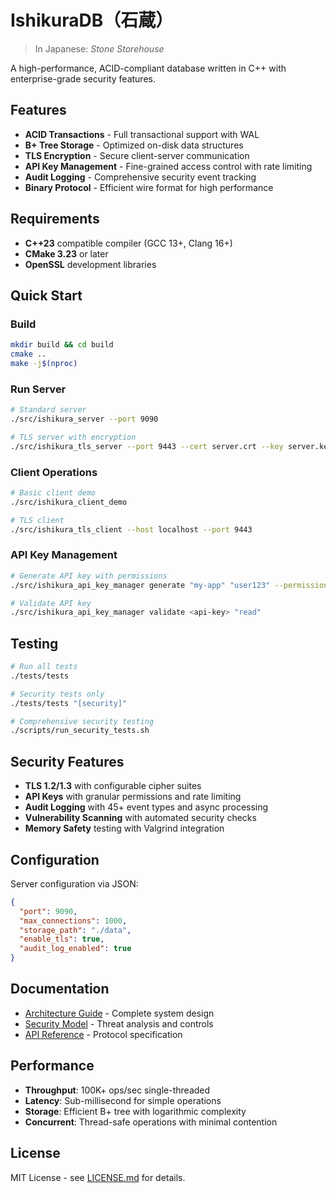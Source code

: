 # IshikuraDB（石蔵）
> In Japanese: *Stone Storehouse*

A high-performance, ACID-compliant database written in C++ with enterprise-grade security features.

## Features

- **ACID Transactions** - Full transactional support with WAL
- **B+ Tree Storage** - Optimized on-disk data structures
- **TLS Encryption** - Secure client-server communication
- **API Key Management** - Fine-grained access control with rate limiting
- **Audit Logging** - Comprehensive security event tracking
- **Binary Protocol** - Efficient wire format for high performance

## Requirements

- **C++23** compatible compiler (GCC 13+, Clang 16+)
- **CMake 3.23** or later
- **OpenSSL** development libraries

## Quick Start

### Build
```bash
mkdir build && cd build
cmake ..
make -j$(nproc)
```

### Run Server
```bash
# Standard server
./src/ishikura_server --port 9090

# TLS server with encryption
./src/ishikura_tls_server --port 9443 --cert server.crt --key server.key
```

### Client Operations
```bash
# Basic client demo
./src/ishikura_client_demo

# TLS client
./src/ishikura_tls_client --host localhost --port 9443
```

### API Key Management
```bash
# Generate API key with permissions
./src/ishikura_api_key_manager generate "my-app" "user123" --permissions "read,write"

# Validate API key
./src/ishikura_api_key_manager validate <api-key> "read"
```

## Testing

```bash
# Run all tests
./tests/tests

# Security tests only
./tests/tests "[security]"

# Comprehensive security testing
./scripts/run_security_tests.sh
```

## Security Features

- **TLS 1.2/1.3** with configurable cipher suites
- **API Keys** with granular permissions and rate limiting
- **Audit Logging** with 45+ event types and async processing
- **Vulnerability Scanning** with automated security checks
- **Memory Safety** testing with Valgrind integration

## Configuration

Server configuration via JSON:
```json
{
  "port": 9090,
  "max_connections": 1000,
  "storage_path": "./data",
  "enable_tls": true,
  "audit_log_enabled": true
}
```

## Documentation

- [Architecture Guide](docs/architecture.md) - Complete system design
- [Security Model](docs/security.md) - Threat analysis and controls
- [API Reference](docs/api.md) - Protocol specification

## Performance

- **Throughput**: 100K+ ops/sec single-threaded
- **Latency**: Sub-millisecond for simple operations
- **Storage**: Efficient B+ tree with logarithmic complexity
- **Concurrent**: Thread-safe operations with minimal contention

## License

MIT License - see [LICENSE.md](LICENSE.md) for details.
